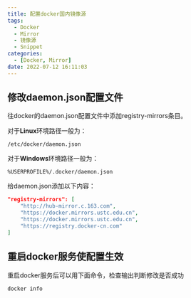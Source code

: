 ```yaml
---
title: 配置docker国内镜像源
tags:
  - Docker
  - Mirror
  - 镜像源
  - Snippet
categories:
  - [Docker, Mirror]
date: 2022-07-12 16:11:03
---
```



## 修改daemon.json配置文件

往docker的daemon.json配置文件中添加registry-mirrors条目。

对于**Linux**环境路径一般为：

```
/etc/docker/daemon.json
```

对于**Windows**环境路径一般为：

```
%USERPROFILE%/.docker/daemon.json
```

给daemon.json添加以下内容：

```json
"registry-mirrors": [
    "http://hub-mirror.c.163.com",
    "https://docker.mirrors.ustc.edu.cn",
    "https://docker.mirrors.ustc.edu.cn",
    "https://registry.docker-cn.com"
]
```

## 重启docker服务使配置生效

重启docker服务后可以用下面命令，检查输出判断修改是否成功

```bash
docker info
```

